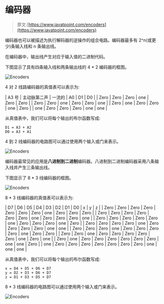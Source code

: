 # 编码器

> 原文:[https://www.javatpoint.com/encoders](https://www.javatpoint.com/encoders)

编码器也可以被描述为执行解码器的逆操作的组合电路。编码器最多有 2^n(或更少)条输入线和 n 条输出线。

在编码器中，输出线产生对应于输入值的二进制代码。

下图显示了具有四条输入线和两条输出线的 4 * 2 编码器的框图。

![Encoders](../Images/40aab02d709de23117fe8dd8964e8453.png)

4 对 2 线路编码器的真值表可以表示为:

| A3 号 | 主动脉第二声 | 一流的 | A0 | D1 | D0 |
| Zero | Zero | Zero | one | Zero | Zero |
| Zero | Zero | one | Zero | Zero | one |
| Zero | one | Zero | Zero | one | Zero |
| one | Zero | Zero | Zero | one | one |

从真值表中，我们可以将每个输出的布尔函数写成:

```
D1 = A3 + A2
D0 = A3 + A1

```

4 到 2 线编码器的电路图可以通过使用两个输入或门来表示。

![Encoders](../Images/498069fd86aa78ba1092f7c22fa4f6bb.png)

编码器最常见的应用是**八进制到二进制**编码器。八进制到二进制编码器采用八条输入线并产生三条输出线。

下图显示了 8 * 3 线编码器的框图。

![Encoders](../Images/13c321e069c3c38d22c0808446011c3c.png)

8 * 3 线编码器的真值表可以表示为:

| D7 | D6 | D5 | D4 | D3 | D2 | D1 | D0 | x | y | z |
| Zero | Zero | Zero | Zero | Zero | Zero | Zero | one | Zero | Zero | Zero |
| Zero | Zero | Zero | Zero | Zero | Zero | one | Zero | Zero | Zero | one |
| Zero | Zero | Zero | Zero | Zero | one | Zero | Zero | Zero | one | Zero |
| Zero | Zero | Zero | Zero | one | Zero | Zero | Zero | Zero | one | one |
| Zero | Zero | Zero | one | Zero | Zero | Zero | Zero | one | Zero | Zero |
| Zero | Zero | one | Zero | Zero | Zero | Zero | Zero | one | Zero | one |
| Zero | one | Zero | Zero | Zero | Zero | Zero | Zero | one | one | Zero |
| one | Zero | Zero | Zero | Zero | Zero | Zero | Zero | one | one | one |

从真值表中，我们可以将每个输出的布尔函数写成:

```
x = D4 + D5 + D6 + D7
y = D2 + D3 + D6 + D7
z = D1 + D3 + D5 + D7

```

8 * 3 线编码器的电路图可以通过使用两个输入或门来表示。

![Encoders](../Images/052c1cf44bcbc94987d7ef1fff87f751.png)
